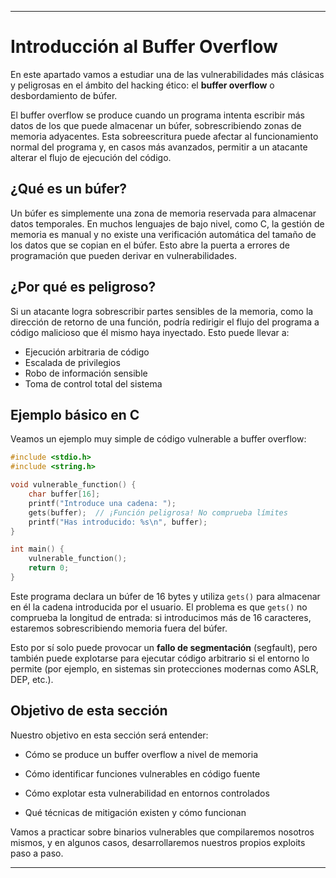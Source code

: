 
---
# Introducción al Buffer Overflow

En este apartado vamos a estudiar una de las vulnerabilidades más clásicas y peligrosas en el ámbito del hacking ético: el **buffer overflow** o desbordamiento de búfer.

El buffer overflow se produce cuando un programa intenta escribir más datos de los que puede almacenar un búfer, sobrescribiendo zonas de memoria adyacentes. Esta sobreescritura puede afectar al funcionamiento normal del programa y, en casos más avanzados, permitir a un atacante alterar el flujo de ejecución del código.

## ¿Qué es un búfer?

Un búfer es simplemente una zona de memoria reservada para almacenar datos temporales. En muchos lenguajes de bajo nivel, como C, la gestión de memoria es manual y no existe una verificación automática del tamaño de los datos que se copian en el búfer. Esto abre la puerta a errores de programación que pueden derivar en vulnerabilidades.

## ¿Por qué es peligroso?

Si un atacante logra sobrescribir partes sensibles de la memoria, como la dirección de retorno de una función, podría redirigir el flujo del programa a código malicioso que él mismo haya inyectado. Esto puede llevar a:

- Ejecución arbitraria de código
- Escalada de privilegios
- Robo de información sensible
- Toma de control total del sistema

## Ejemplo básico en C

Veamos un ejemplo muy simple de código vulnerable a buffer overflow:

```c
#include <stdio.h>
#include <string.h>

void vulnerable_function() {
    char buffer[16];
    printf("Introduce una cadena: ");
    gets(buffer);  // ¡Función peligrosa! No comprueba límites
    printf("Has introducido: %s\n", buffer);
}

int main() {
    vulnerable_function();
    return 0;
}
````

Este programa declara un búfer de 16 bytes y utiliza `gets()` para almacenar en él la cadena introducida por el usuario. El problema es que `gets()` no comprueba la longitud de entrada: si introducimos más de 16 caracteres, estaremos sobrescribiendo memoria fuera del búfer.

Esto por sí solo puede provocar un **fallo de segmentación** (segfault), pero también puede explotarse para ejecutar código arbitrario si el entorno lo permite (por ejemplo, en sistemas sin protecciones modernas como ASLR, DEP, etc.).

## Objetivo de esta sección

Nuestro objetivo en esta sección será entender:

- Cómo se produce un buffer overflow a nivel de memoria
    
- Cómo identificar funciones vulnerables en código fuente
    
- Cómo explotar esta vulnerabilidad en entornos controlados
    
- Qué técnicas de mitigación existen y cómo funcionan
    

Vamos a practicar sobre binarios vulnerables que compilaremos nosotros mismos, y en algunos casos, desarrollaremos nuestros propios exploits paso a paso.

---
